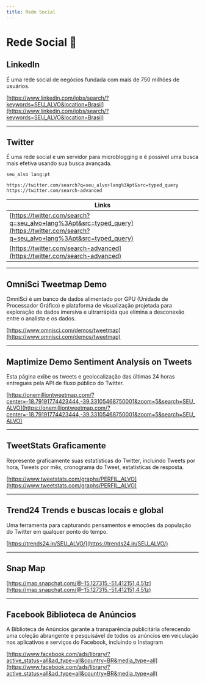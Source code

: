 ```yaml
---
title: Rede Social
---
```

# Rede Social 👥
## LinkedIn
É uma rede social de negócios fundada com mais de 750 milhões de usuários.

[https://www.linkedin.com/jobs/search/?keywords=SEU_ALVO&location=Brasil](https://www.linkedin.com/jobs/search/?keywords=SEU_ALVO&location=Brasil)

---
## Twitter
É uma rede social e um servidor para microblogging e é possível uma busca mais efetiva usando sua busca avançada.

```
seu_alvo lang:pt

https://twitter.com/search?q=seu_alvo+lang%3Apt&src=typed_query
https://twitter.com/search-advanced
```

|Links|
|--|
|[https://twitter.com/search?q=seu_alvo+lang%3Apt&src=typed_query](https://twitter.com/search?q=seu_alvo+lang%3Apt&src=typed_query)|
|[https://twitter.com/search-advanced](https://twitter.com/search-advanced)|
               
---
## OmniSci Tweetmap Demo
OmniSci é um banco de dados alimentado por GPU (Unidade de Processador Gráfico) e plataforma de visualização projetada para exploração de dados imersiva e ultrarrápida que elimina a desconexão entre o analista e os dados.

[https://www.omnisci.com/demos/tweetmap](https://www.omnisci.com/demos/tweetmap)
        
---
## Maptimize Demo Sentiment Analysis on Tweets
Esta página exibe os tweets e geolocalização das últimas 24 horas entregues pela API de fluxo público do Twitter.

[https://onemilliontweetmap.com/?center=-18.79191774423444,-39.33105468750001&zoom=5&search=SEU_ALVO](https://onemilliontweetmap.com/?center=-18.79191774423444,-39.33105468750001&zoom=5&search=SEU_ALVO)
        
---
## TweetStats Graficamente
Represente graficamente suas estatísticas do Twitter, incluindo Tweets por hora, Tweets por mês, cronograma do Tweet, estatísticas de resposta.

[https://www.tweetstats.com/graphs/PERFIL_ALVO](https://www.tweetstats.com/graphs/PERFIL_ALVO)
        
---
## Trend24 Trends e buscas locais e global
Uma ferramenta para capturando pensamentos e emoções da população do Twitter em qualquer ponto do tempo.

[https://trends24.in/SEU_ALVO/](https://trends24.in/SEU_ALVO/)

---
## Snap Map
[https://map.snapchat.com/@-15.127315,-51.412151,4.51z](https://map.snapchat.com/@-15.127315,-51.412151,4.51z)

---
## Facebook Biblioteca de Anúncios
A Biblioteca de Anúncios garante a transparência publicitária oferecendo uma coleção abrangente e pesquisável de todos os anúncios em veiculação nos aplicativos e serviços do Facebook, incluindo o Instagram

[https://www.facebook.com/ads/library/?active_status=all&ad_type=all&country=BR&media_type=all](https://www.facebook.com/ads/library/?active_status=all&ad_type=all&country=BR&media_type=all)
